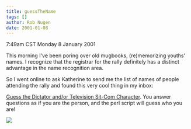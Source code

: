 ```yaml
---
title: guessTheName
tags: []
author: Rob Nugen
date: 2001-01-08
---
```


<title>Guess the Dictator and/or Television Sit-Com Character</title>
<p class=date>7:49am CST Monday 8 January 2001</p>

<p>This morning I've been poring over old mugbooks, (re)memorizing
youths' names.  I recognize that the registrar for the rally
definitely has a distinct advantage in the name recognition area.</p>

<p>So I went online to ask Katherine to send me the list of names of
people attending the rally and found this very cool thing in my
inbox:</p>

<p><a href="https://208.177.130.81/dictator/dictator.pl">Guess the
Dictator and/or Television Sit-Com Character</a>.  You answer
questions as if you are the person, and the perl script will guess who
you are!</p>

<p><img src='/images/rob/wL-ROB.gif'/></p>

